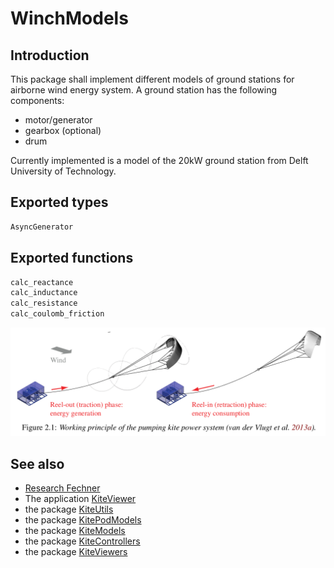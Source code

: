 # WinchModels

## Introduction
This package shall implement different models of ground stations for airborne
wind energy system. A ground station has the following components:
- motor/generator
- gearbox (optional)
- drum

Currently implemented is a model of the 20kW ground station from Delft University of Technology.

## Exported types
```julia
AsyncGenerator
```

## Exported functions
```julia
calc_reactance
calc_inductance
calc_resistance
calc_coulomb_friction
```
<p align="center"><img src="./doc/working_principle.png" width="800" /></p>

## See also
- [Research Fechner](https://research.tudelft.nl/en/publications/?search=Uwe+Fecner&pageSize=50&ordering=rating&descending=true)
- The application [KiteViewer](https://github.com/ufechner7/KiteViewer)
- the package [KiteUtils](https://github.com/ufechner7/KiteUtils.jl)
- the package [KitePodModels](https://github.com/aenarete/KitePodModels.jl)
- the package [KiteModels](https://github.com/ufechner7/KiteModels.jl)
- the package [KiteControllers](https://github.com/aenarete/KiteControllers.jl)
- the package [KiteViewers](https://github.com/aenarete/KiteViewers.jl)



